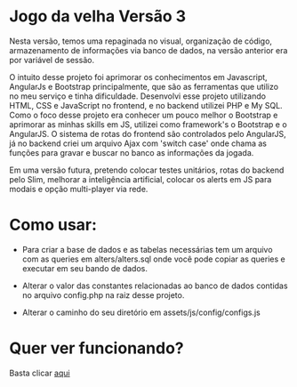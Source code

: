 # Jogo da velha Versão 3
Nesta versão, temos uma repaginada no visual, organização de código, armazenamento de informações via banco de dados, na versão anterior era por variável de sessão.

O intuito desse projeto foi aprimorar os conhecimentos em Javascript, AngularJs e Bootstrap principalmente, que são as ferramentas que utilizo no meu serviço e tinha dificuldade. 
Desenvolvi esse projeto utilizando HTML, CSS e JavaScript no frontend, e no backend utilizei PHP e My SQL. Como o foco desse projeto era conhecer um pouco melhor o Bootstrap e 
aprimorar as minhas skills em JS, utilizei como framework's o Bootstrap e o AngularJS. O sistema de rotas do frontend são controlados pelo AngularJS, já no backend criei um arquivo 
Ajax com 'switch case' onde chama as funções para gravar e buscar no banco as informações da jogada.

Em uma versão futura, pretendo colocar testes unitários, rotas do backend pelo Slim, melhorar a inteligência artificial, colocar os alerts em JS para modais e opção multi-player 
via rede.

# Como usar:
- Para criar a base de dados e as tabelas necessárias tem um arquivo com as queries em alters/alters.sql onde você pode copiar as queries e executar em seu bando de dados.

- Alterar o valor das constantes relacionadas ao banco de dados contidas no arquivo config.php na raiz desse projeto.

- Alterar o caminho do seu diretório em assets/js/config/configs.js

# Quer ver funcionando?
Basta clicar <a target="_blank" href="http://tictactoe.jhonhenkel.kinghost.net/">aqui</a>
